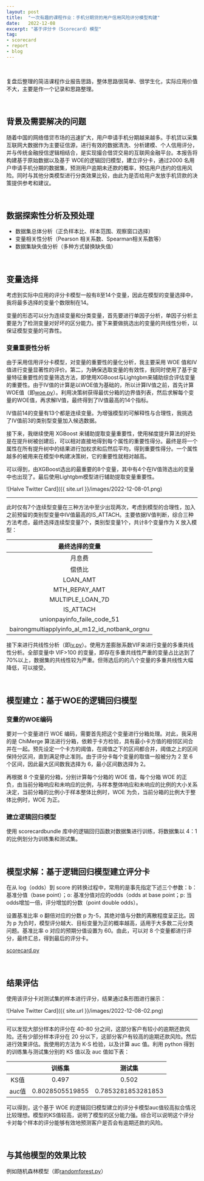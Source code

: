 ```yaml
---
layout: post
title:  "一次有趣的课程作业：手机分期贷的用户信用风险评分模型构建"
date:   2022-12-08
excerpt: "基于评分卡（Scorecard）模型"
tag:
- scorecard 
- report
- blog
---
```


<br/>

复盘后整理的简洁课程作业报告思路，整体思路很简单、很学生化，实际应用价值不大，主要是作一个记录和思路整理。

<br/>

## 背景及需要解决的问题
随着中国的网络借贷市场的迅速扩大，用户申请手机分期越来越多。手机贷以采集互联网大数据作为主要征信源，进行有效的数据清洗、分析建模、个人信用评分，并与传统金融授信逻辑相结合，是实现撮合借贷交易的互联网金融平台。本报告将构建基于原始数据以及基于 WOE的逻辑回归模型，建立评分卡，通过2000 名用户申请手机分期的数据集，预测用户逾期未还款的概率，预估用户违约的信用风险。同时与其他分类模型进行分类效果比较，由此为是否给用户发放手机贷款的决策提供参考和建议。

<br/>

## 数据探索性分析及预处理
* 数据集总体分析（正负样本比、样本范围、观察窗口选择）
* 变量相关性分析（Pearson 相关系数、Spearman相关系数等）
* 数据集缺失值分析（多种方式替换缺失值）

<br/>

## 变量选择
考虑到实际中应用的评分卡模型一般有8至14个变量，因此在模型的变量选择中，我将最多选择的变量个数限制在14。

变量的形态可以分为连续变量和分类变量，首先要进行单因子分析，单因子分析主要是为了检测变量对好坏的区分能力。接下来要做挑选出的变量的共线性分析，以保证模型变量的可靠性。

### 变量重要性分析
由于采用信用评分卡模型，对变量的重要性的量化分析，我主要采用 WOE 值和IV 值进行变量显著性的评价。第二，为确保选取变量的有效性，我同时使用了基于变量特征重要性的变量筛选方法，即使用XGBoost与Lightgbm来辅助综合评估变量的重要性。由于IV值的计算是以WOE值为基础的，所以计算IV值之前，首先计算 WOE值（即[woe.py](https://github.com/LZXCyrus/scorecard/blob/main/woe.py)）。利用决策树获得最优分箱的边界值列表，然后求解每个变量的WOE值，再求解IV值，最终得到了IV值最高的14个指标。

IV值前14的变量有13个都是连续变量。为增强模型的可解释性与合理性，我挑选了IV值前3的类别型变量加入候选数据。

接下来，我继续使用 XGBoost 来辅助提取变量重要性，使用梯度提升算法的好处是在提升树被创建后，可以相对直接地得到每个属性的重要性得分。最终是将一个属性在所有提升树中的结果进行加权求和后然后平均，得到重要性得分。一个属性越多的被用来在模型中构建决策树，它的重要性就相对越高。

可以得到，由XGBoost选出的最重要的8个变量，其中有4个在IV值筛选出的变量中也出现了。最后使用Lightgbm模型进行辅助提取变量重要性。

![Halve Twitter Card]({{ site.url }}/images/2022-12-08-01.png)

---

此时仅有7个连续型变量在三种方法中至少出现两次，考虑到模型的合理性，加入之前预留的类别型变量中IV值最高的IS_ATTACH。主要依据IV值判断，综合三种方法考虑，最终选择连续型变量7个，类别型变量1个，共计8个变量作为 X 放入模型：

| 最终选择的变量 |
| :----: |
| 月息费 |
| 偿债比 |
| LOAN_AMT |
| MTH_REPAY_AMT |
| MULTIPLE_LOAN_7D |
| IS_ATTACH |
| unionpayinfo_faile_code_51 |
| bairongmultiapplyinfo_al_m12_id_notbank_orgnu |

接下来进行共线性分析（即[iv.py](https://github.com/LZXCyrus/scorecard/blob/main/iv.py)）。使用方差膨胀系数VIF来进行变量的多重共线性分析。全部变量中 VIF>100 的变量，即存在多重共线性严重的变量占比达到了70%以上，数据集的共线性较为严重。但筛选后的的八个变量的多重共线性大幅降低，可以接受。

<br/>

## 模型建立：基于WOE的逻辑回归模型

### 变量的WOE编码
要对一个变量进行 WOE 编码，需要首先把这个变量进行分箱处理。对此，我采用的是 ChiMerge 算法进行分箱，依赖于卡方检验，具有最小卡方值的相邻区间合并在一起。预先设定一个卡方的阈值，在阈值之下的区间都合并，阈值之上的区间保持分区间，直到满足停止准则。由于评分卡每个变量的取值一般被分为 2 至 6 个区间，因此最大区间数我选择为 6，最小区间数选择为 2。

再根据 8 个变量的分箱，分别计算每个分箱的 WOE 值，每个分箱 WOE 的正负，由当前分箱响应和未响应的比例，与样本整体响应和未响应的比例的大小关系决定，当前分箱的比例小于样本整体比例时，WOE 为负，当前分箱的比例大于整体比例时，WOE 为正。

### 建立逻辑回归模型
使用 scorecardbundle 库中的逻辑回归函数对数据集进行训练，将数据集以 4：1 的比例划分为训练集和测试集。

<br/>

## 模型求解：基于逻辑回归模型建立评分卡
在从 log（odds）到 score 的转换过程中，常用的是事先指定下述三个参数：b：基准分值（base point）；o: 基准分值对应的odds（odds at base point；p: 当odds增加一倍，评分增加的分数（point double odds）。

设置基准比率 o 翻倍对应的分数 p 为-5，其绝对值与分数的离散程度呈正比。因为 p 为负时，模型评分越大、目标变量为正的概率越高，适用于大多数二元分类问题。基准比率 o 对应的预期分值设置为 60。由此，可以对 8 个变量都进行评分，最终汇总，得到最后的评分卡。

[scorecard.py](https://github.com/LZXCyrus/scorecard/blob/main/scorecard.py)

<br/>

## 结果评估
使用该评分卡对测试集的样本进行评分，结果通过条形图进行展示：

![Halve Twitter Card]({{ site.url }}/images/2022-12-08-02.png)

---

可以发现大部分样本的评分在 40-80 分之间，这部分客户有较小的逾期还款风险。还有少部分样本评分在 20 分以下，这部分客户有较高的逾期还款风险。然后进行效果评估。我使用的方法为 K-S 检验，以及计算 auc 值。利用 python 得到的训练集与测试集分别的 KS 值以及 auc 值如下表：

|  | 训练集 | 测试集 |
| :----: | :----: | :----: |
| KS值 | 0.497 | 0.502 |
| auc值 | 0.8028505519855 | 0.7853281853281853 |

可以得到，这个基于 WOE 的逻辑回归模型建立的评分卡模型auc值较高拟合情况比较理想。模型的KS值较高，说明了模型的区分能力强。综合可以说明这个评分卡对每个样本的评分能够有效地预测客户是否会有逾期还款的风险。

<br/>

## 与其他模型的效果比较
例如随机森林模型（即[randomforest.py](https://github.com/LZXCyrus/scorecard/blob/main/randomforest.py)）
